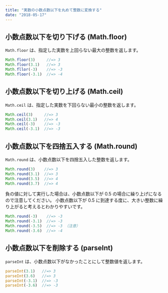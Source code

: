 ```yaml
---
title: "実数の小数点数以下を丸めて整数に変換する"
date: "2018-05-17"
---
```


小数点数以下を切り下げる (Math.floor)
----

`Math.floor` は、指定した実数を上回らない最大の整数を返します。

~~~ javascript
Math.floor(3)     //=> 3
Math.floor(3.1)   //=> 3
Math.fllor(-3)    //=> -3
Math.floor(-3.1)  //=> -4
~~~


小数点数以下を切り上げる (Math.ceil)
----

`Math.ceil` は、指定した実数を下回らない最小の整数を返します。

~~~ javascript
Math.ceil(3)     //=> 3
Math.ceil(3.1)   //=> 4
Math.ceil(-3)    //=> -3
Math.ceil(-3.1)  //=> -3
~~~


小数点数以下を四捨五入する (Math.round)
----

`Math.round` は、小数点数以下を四捨五入した整数を返します。

~~~ javascript
Math.round(3)    //=> 3
Math.round(3.1)  //=> 3
Math.round(3.5)  //=> 4
Math.round(3.7)  //=> 4
~~~

負の値に対して実行した場合は、小数点数以下が 0.5 の場合に繰り上げになるので注意してください。
小数点数以下が 0.5 に到達する度に、大きい整数に繰り上がると考えるとわかりやすいです。

~~~ javascript
Math.round(-3)    //=> -3
Math.round(-3.1)  //=> -3
Math.round(-3.5)  //=> -3 （注意）
Math.round(-3.6)  //=> -4
~~~


小数点数以下を削除する (parseInt)
----

`parseInt` は、小数点数以下がなかったことにして整数値を返します。

~~~ javascript
parseInt(3.1)   //=> 3
parseInt(3.6)   //=> 3
parseInt(-3.1)  //=> -3
parseInt(-3.6)  //=> -3
~~~

